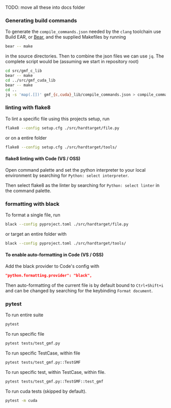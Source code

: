 TODO: move all these into docs folder

### Generating build commands

To generate the `compile_commands.json` needed by the `clang` toolchain use
Build EAR, or [Bear](https://github.com/rizsotto/Bear), and the supplied
Makefiles by running

```bash
bear -- make 
```

in the source directories. Then to combine the json files we can use `jq`. The
complete script would be (assuming we start in repository root)

```bash
cd src/gmf_c_lib
bear -- make
cd ../src/gmf_cuda_lib
bear -- make
cd ..
jq -s 'map(.[])' gmf_{c,cuda}_lib/compile_commands.json > compile_commands.json
```


### linting with flake8

To lint a specific file using this projects setup, run

```bash
flake8 --config setup.cfg ./src/hardtarget/file.py
```

or on a entire folder

```bash
flake8 --config setup.cfg ./src/hardtarget/tools/
```

#### flake8 linting with Code (VS / OSS)

Open command palette and set the python interpreter to your local environment 
by searching for `Python: select interpreter`. 

Then select flake8 as the linter by searching for `Python: select linter` in 
the command palette. 

### formatting with black

To format a single file, run

```bash
black --config pyproject.toml ./src/hardtarget/file.py
```

or target an entire folder with 

```bash
black --config pyproject.toml ./src/hardtarget/tools/
```

#### To enable auto-formatting in Code (VS / OSS)

Add the black provider to Code's config with

```json
"python.formatting.provider": "black",
```

Then auto-formatting of the current file is by default bound to `Ctrl+Shift+i` 
and can be changed by searching for the keybinding `Format document`.

### pytest

To run entire suite
```bash
pytest
```
To run specific file
```bash
pytest tests/test_gmf.py
```

To run specific TestCase, within file
```bash
pytest tests/test_gmf.py::TestGMF
```

To run specific test, within TestCase, within file.
```bash
pytest tests/test_gmf.py::TestGMF::test_gmf
```

To run cuda tests (skipped by default).
```bash
pytest -m cuda
```
